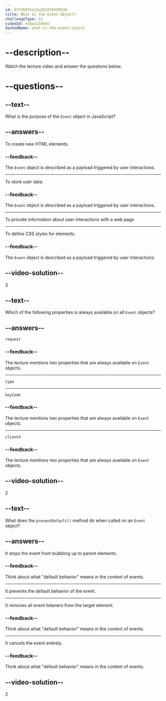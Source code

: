 ```yaml
---
id: 673368fbe12a2b337645053d
title: What Is the Event Object?
challengeType: 11
videoId: nVAaxZ34khk
dashedName: what-is-the-event-object
---
```


# --description--

Watch the lecture video and answer the questions below.

# --questions--

## --text--

What is the purpose of the `Event` object in JavaScript?

## --answers--

To create new HTML elements.

### --feedback--

The `Event` object is described as a payload triggered by user interactions.

---

To store user data.

### --feedback--

The `Event` object is described as a payload triggered by user interactions.

---

To provide information about user interactions with a web page

---

To define CSS styles for elements.

### --feedback--

The `Event` object is described as a payload triggered by user interactions.

## --video-solution--

3

## --text--

Which of the following properties is always available on all `Event` objects?

## --answers--

`request`

### --feedback--

The lecture mentions two properties that are always available on `Event` objects.

---

`type`

---

`keyCode`

### --feedback--

The lecture mentions two properties that are always available on `Event` objects.

---

`clientX`

### --feedback--

The lecture mentions two properties that are always available on `Event` objects.

## --video-solution--

2

## --text--

What does the `preventDefault()` method do when called on an `Event` object?

## --answers--

It stops the event from bubbling up to parent elements.

### --feedback--

Think about what "default behavior" means in the context of events.

---

It prevents the default behavior of the event.

---

It removes all event listeners from the target element.

### --feedback--

Think about what "default behavior" means in the context of events.

---

It cancels the event entirely.

### --feedback--

Think about what "default behavior" means in the context of events.

## --video-solution--

2
